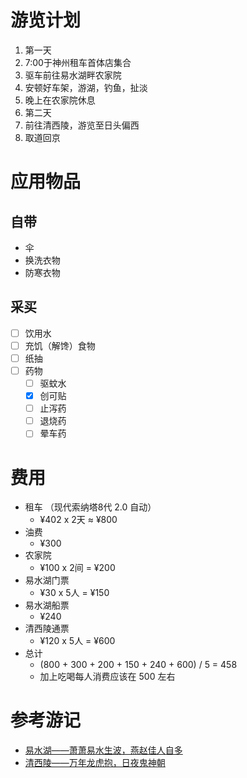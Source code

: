 

# 游览计划

1. 第一天
  1. 7:00于神州租车首体店集合
  1. 驱车前往易水湖畔农家院
  1. 安顿好车架，游湖，钓鱼，扯淡
  1. 晚上在农家院休息
1. 第二天
  1. 前往清西陵，游览至日头偏西
  2. 取道回京

# 应用物品

## 自带

- 伞
- 换洗衣物
- 防寒衣物

## 采买

- [ ] 饮用水
- [ ] 充饥（解馋）食物
- [ ] 纸抽
- [ ] 药物
  - [ ] 驱蚊水
  - [x] 创可贴
  - [ ] 止泻药
  - [ ] 退烧药
  - [ ] 晕车药

# 费用

- 租车 （现代索纳塔8代 2.0 自动）
  - ¥402 x 2天 ≈ ¥800
- 油费
  - ¥300 
- 农家院
  - ¥100 x 2间 = ¥200
- 易水湖门票
  - ¥30 x 5人 = ¥150
- 易水湖船票
  - ¥240
- 清西陵通票
  - ¥120 x 5人 = ¥600
- 总计
  - (800 + 300 + 200 + 150 + 240 + 600) / 5 = 458
  - 加上吃喝每人消费应该在 500 左右

# 参考游记

- [易水湖——萧萧易水生波，燕赵佳人自多](http://www.mafengwo.cn/i/3055985.html)
- [清西陵——万年龙虎抱，日夜鬼神朝](http://360.mafengwo.cn/travels/info_weibo.php?id=1074951)
